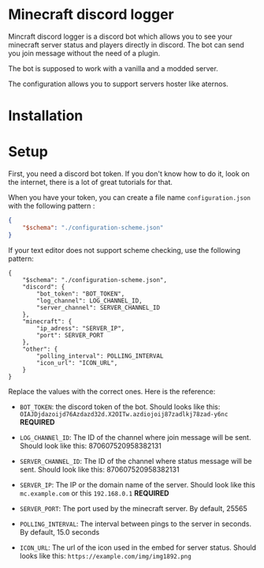 # Minecraft discord logger

Mincraft discord logger is a discord bot which allows you to see your minecraft server status and players directly in discord.
The bot can send you join message without the need of a plugin.

The bot is supposed to work with a vanilla and a modded server.

The configuration allows you to support servers hoster like aternos.

# Installation


# Setup

First, you need a discord bot token. If you don't know how to do it, look on the internet, there is a lot of great tutorials for that.

When you have your token, you can create a file name `configuration.json` with the following pattern :
```json
{
    "$schema": "./configuration-scheme.json"
}
```

If your text editor does not support scheme checking, use the following pattern:
```
{
    "$schema": "./configuration-scheme.json",
    "discord": {
        "bot_token": "BOT_TOKEN",
        "log_channel": LOG_CHANNEL_ID,
        "server_channel": SERVER_CHANNEL_ID
    },
    "minecraft": {
        "ip_adress": "SERVER_IP",
        "port": SERVER_PORT
    },
    "other": {
        "polling_interval": POLLING_INTERVAL
        "icon_url": "ICON_URL",
    }
}
```
Replace the values with the correct ones. Here is the reference:
* `BOT_TOKEN`: the discord token of the bot. Should looks like this: `OIAJDjdazoijd76Azdazd32d.X2OITw.azdiojoij87zadlkj78zad-y6nc` **REQUIRED**
* `LOG_CHANNEl_ID`: The ID of the channel where join message will be sent. Should look like this: 870607520958382131
* `SERVER_CHANNEL_ID`: The ID of the channel where status message will be sent. Should look like this: 870607520958382131

* `SERVER_IP`: The IP or the domain name of the server. Should look like this `mc.example.com` or this `192.168.0.1` **REQUIRED**
*  `SERVER_PORT`: The port used by the minecraft server. By default, 25565

* `POLLING_INTERVAL`: The interval between pings to the server in seconds. By default, 15.0 seconds
* `ICON_URL`: The url of the icon used in the embed for server status. Should looks like this: `https://example.com/img/img1892.png`